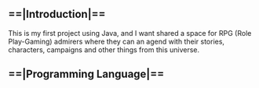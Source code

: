 ## ==|Introduction|==
This is my first project using Java, and I want shared a space for RPG (Role Play-Gaming) admirers where they can an agend with their stories, characters, campaigns and other things from this universe.

## ==|Programming Language|==
